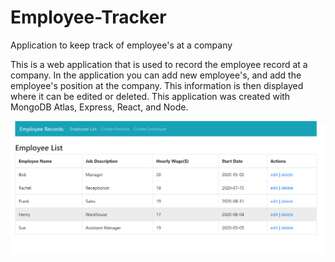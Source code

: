 # Employee-Tracker
Application to keep track of employee's at a company

This is a web application that is used to record the employee record at a company.  In the application you can add new employee's, and add the employee's position at the company.  This information is then displayed where it can be edited or deleted.  This application was created with MongoDB Atlas, Express, React, and Node.

![](images/Mern.PNG)
